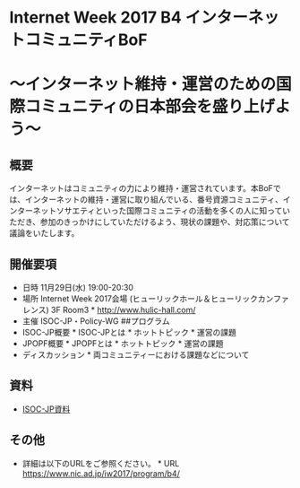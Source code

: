 # Internet Week 2017  B4 インターネットコミュニティBoF
# 〜インターネット維持・運営のための国際コミュニティの日本部会を盛り上げよう〜
## 概要
インターネットはコミュニティの力により維持・運営されています。本BoFでは、インターネットの維持・運営に取り組んでいる、番号資源コミュニティ、インターネットソサエティといった国際コミュニティの活動を多くの人に知っていただき、参加のきっかけにしていただけるよう、現状の課題や、対応策について議論をいたします。
##  開催要項
*  日時 11月29日(水) 19:00-20:30
*  場所 Internet Week 2017会場 (ヒューリックホール＆ヒューリックカンファレンス) 3F Room3
       *  http://www.hulic-hall.com/
*  主催 ISOC-JP・Policy-WG
##プログラム
* ISOC-JP概要
       * ISOC-JPとは
       * ホットトピック
       *  運営の課題
* JPOPF概要
       *  JPOPFとは
       *  ホットトピック
       * 運営の課題
* ディスカッション
       *   両コミュニティーにおける課題などについて
## 資料
*  [ISOC-JP資料](https://www.isoc.jp/wiki.cgi?page=IW2017BoF&file=20171129%5Fiw2017%2Dbof2%2Epptx&action=ATTACH)
## その他
* 詳細は以下のURLをご参照ください。
       * URL https://www.nic.ad.jp/iw2017/program/b4/

